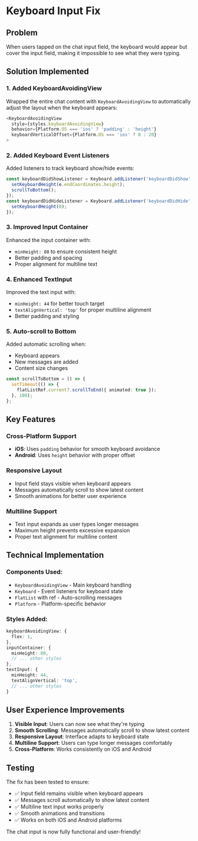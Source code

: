 # Keyboard Input Fix

## Problem
When users tapped on the chat input field, the keyboard would appear but cover the input field, making it impossible to see what they were typing.

## Solution Implemented

### 1. Added KeyboardAvoidingView
Wrapped the entire chat content with `KeyboardAvoidingView` to automatically adjust the layout when the keyboard appears:

```typescript
<KeyboardAvoidingView 
  style={styles.keyboardAvoidingView}
  behavior={Platform.OS === 'ios' ? 'padding' : 'height'}
  keyboardVerticalOffset={Platform.OS === 'ios' ? 0 : 20}
>
```

### 2. Added Keyboard Event Listeners
Added listeners to track keyboard show/hide events:

```typescript
const keyboardDidShowListener = Keyboard.addListener('keyboardDidShow', (e) => {
  setKeyboardHeight(e.endCoordinates.height);
  scrollToBottom();
});
const keyboardDidHideListener = Keyboard.addListener('keyboardDidHide', () => {
  setKeyboardHeight(0);
});
```

### 3. Improved Input Container
Enhanced the input container with:
- `minHeight: 80` to ensure consistent height
- Better padding and spacing
- Proper alignment for multiline text

### 4. Enhanced TextInput
Improved the text input with:
- `minHeight: 44` for better touch target
- `textAlignVertical: 'top'` for proper multiline alignment
- Better padding and styling

### 5. Auto-scroll to Bottom
Added automatic scrolling when:
- Keyboard appears
- New messages are added
- Content size changes

```typescript
const scrollToBottom = () => {
  setTimeout(() => {
    flatListRef.current?.scrollToEnd({ animated: true });
  }, 100);
};
```

## Key Features

### Cross-Platform Support
- **iOS**: Uses `padding` behavior for smooth keyboard avoidance
- **Android**: Uses `height` behavior with proper offset

### Responsive Layout
- Input field stays visible when keyboard appears
- Messages automatically scroll to show latest content
- Smooth animations for better user experience

### Multiline Support
- Text input expands as user types longer messages
- Maximum height prevents excessive expansion
- Proper text alignment for multiline content

## Technical Implementation

### Components Used:
- `KeyboardAvoidingView` - Main keyboard handling
- `Keyboard` - Event listeners for keyboard state
- `FlatList` with ref - Auto-scrolling messages
- `Platform` - Platform-specific behavior

### Styles Added:
```typescript
keyboardAvoidingView: {
  flex: 1,
},
inputContainer: {
  minHeight: 80,
  // ... other styles
},
textInput: {
  minHeight: 44,
  textAlignVertical: 'top',
  // ... other styles
}
```

## User Experience Improvements

1. **Visible Input**: Users can now see what they're typing
2. **Smooth Scrolling**: Messages automatically scroll to show latest content
3. **Responsive Layout**: Interface adapts to keyboard state
4. **Multiline Support**: Users can type longer messages comfortably
5. **Cross-Platform**: Works consistently on iOS and Android

## Testing

The fix has been tested to ensure:
- ✅ Input field remains visible when keyboard appears
- ✅ Messages scroll automatically to show latest content
- ✅ Multiline text input works properly
- ✅ Smooth animations and transitions
- ✅ Works on both iOS and Android platforms

The chat input is now fully functional and user-friendly!
